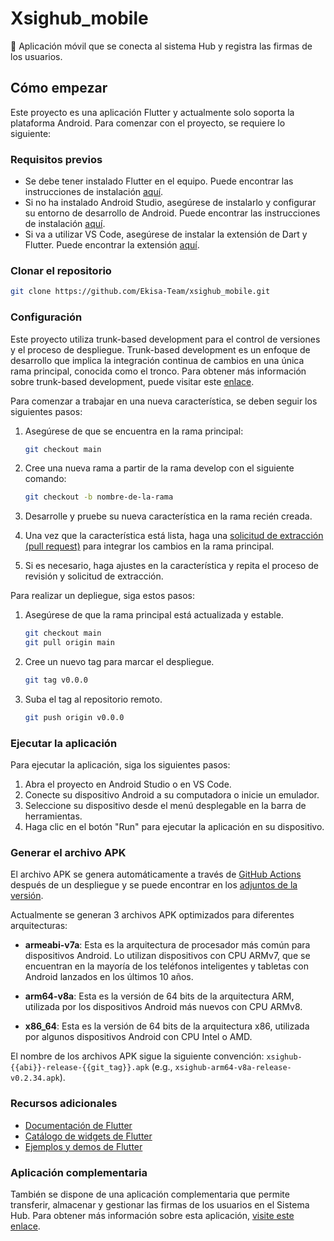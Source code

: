 # Xsighub_mobile

📱 Aplicación móvil que se conecta al sistema Hub y registra las firmas de los usuarios.

## Cómo empezar

Este proyecto es una aplicación Flutter y actualmente solo soporta la plataforma Android. Para comenzar con el proyecto, se requiere lo siguiente:

### Requisitos previos

- Se debe tener instalado Flutter en el equipo. Puede encontrar las instrucciones de instalación [aquí](https://flutter.dev/docs/get-started/install).
- Si no ha instalado Android Studio, asegúrese de instalarlo y configurar su entorno de desarrollo de Android. Puede encontrar las instrucciones de instalación [aquí](https://developer.android.com/studio/install).
- Si va a utilizar VS Code, asegúrese de instalar la extensión de Dart y Flutter. Puede encontrar la extensión [aquí](https://marketplace.visualstudio.com/items?itemName=Dart-Code.flutter).

### Clonar el repositorio

```sh
git clone https://github.com/Ekisa-Team/xsighub_mobile.git
```

### Configuración

Este proyecto utiliza trunk-based development para el control de versiones y el proceso de despliegue. Trunk-based development es un enfoque de desarrollo que implica la integración continua de cambios en una única rama principal, conocida como el tronco. Para obtener más información sobre trunk-based development, puede visitar este [enlace](https://trunkbaseddevelopment.com/).

Para comenzar a trabajar en una nueva característica, se deben seguir los siguientes pasos:

1. Asegúrese de que se encuentra en la rama principal:

   ```sh
   git checkout main
   ```

2. Cree una nueva rama a partir de la rama develop con el siguiente comando:

   ```sh
   git checkout -b nombre-de-la-rama
   ```

3. Desarrolle y pruebe su nueva característica en la rama recién creada.

4. Una vez que la característica está lista, haga una [solicitud de extracción (pull request)](https://docs.github.com/en/pull-requests/collaborating-with-pull-requests/proposing-changes-to-your-work-with-pull-requests/about-pull-requests) para integrar los cambios en la rama principal.

5. Si es necesario, haga ajustes en la característica y repita el proceso de revisión y solicitud de extracción.

Para realizar un depliegue, siga estos pasos:

1. Asegúrese de que la rama principal está actualizada y estable.

   ```sh
   git checkout main
   git pull origin main
   ```

2. Cree un nuevo tag para marcar el despliegue.

   ```sh
   git tag v0.0.0
   ```

3. Suba el tag al repositorio remoto.

   ```sh
   git push origin v0.0.0
   ```

### Ejecutar la aplicación

Para ejecutar la aplicación, siga los siguientes pasos:

1. Abra el proyecto en Android Studio o en VS Code.
2. Conecte su dispositivo Android a su computadora o inicie un emulador.
3. Seleccione su dispositivo desde el menú desplegable en la barra de herramientas.
4. Haga clic en el botón "Run" para ejecutar la aplicación en su dispositivo.

### Generar el archivo APK

El archivo APK se genera automáticamente a través de [GitHub Actions](https://github.com/features/actions) después de un despliegue y se puede encontrar en los [adjuntos de la versión](https://github.com/Ekisa-Team/xsighub_mobile/releases).

Actualmente se generan 3 archivos APK optimizados para diferentes arquitecturas:

- **armeabi-v7a**: Esta es la arquitectura de procesador más común para dispositivos Android. Lo utilizan dispositivos con CPU ARMv7, que se encuentran en la mayoría de los teléfonos inteligentes y tabletas con Android lanzados en los últimos 10 años.

- **arm64-v8a**: Esta es la versión de 64 bits de la arquitectura ARM, utilizada por los dispositivos Android más nuevos con CPU ARMv8.

- **x86_64**: Esta es la versión de 64 bits de la arquitectura x86, utilizada por algunos dispositivos Android con CPU Intel o AMD.

El nombre de los archivos APK sigue la siguiente convención: `xsighub-{{abi}}-release-{{git_tag}}.apk` (e.g., `xsighub-arm64-v8a-release-v0.2.34.apk`).

### Recursos adicionales

- [Documentación de Flutter](https://flutter.dev/docs)
- [Catálogo de widgets de Flutter](https://flutter.dev/docs/development/ui/widgets)
- [Ejemplos y demos de Flutter](https://flutter.dev/docs/cookbook)

### Aplicación complementaria

También se dispone de una aplicación complementaria que permite transferir, almacenar y gestionar las firmas de los usuarios en el Sistema Hub. Para obtener más información sobre esta aplicación, [visite este enlace](https://github.com/Ekisa-Team/xsighub).
